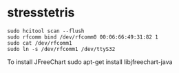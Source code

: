 stresstetris
============
    sudo hcitool scan --flush
    sudo rfcomm bind /dev/rfcomm0 00:06:66:49:31:82 1
    sudo cat /dev/rfcomm1
    sudo ln -s /dev/rfcomm1 /dev/ttyS32


To install JFreeChart
    sudo apt-get install libjfreechart-java

